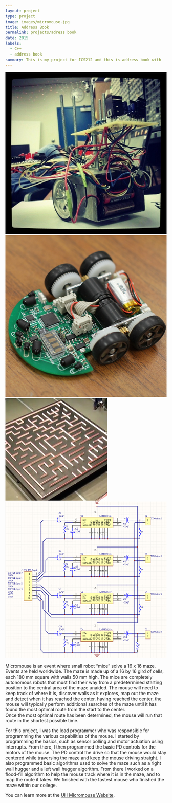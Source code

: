 ```yaml
---
layout: project
type: project
image: images/micromouse.jpg
title: Address Book
permalink: projects/adress book
date: 2015
labels:
  - C++
  - address book
summary: This is my project for ICS212 and this is address book with 
---
```


<div class="ui small rounded images">
  <img class="ui image" src="../images/micromouse-robot.png">
  <img class="ui image" src="../images/micromouse-robot-2.jpg">
  <img class="ui image" src="../images/micromouse.jpg">
  <img class="ui image" src="../images/micromouse-circuit.png">
</div>

Micromouse is an event where small robot “mice” solve a 16 x 16 maze.
Events are held worldwide.  The maze is made up of a 16 by 16 gird of cells,
each 180 mm square with walls 50 mm high.  The mice are completely autonomous
robots that must find their way from a predetermined starting position to the central
area of the maze unaided.  The mouse will need to keep track of where it is, discover
walls as it explores, map out the maze and detect when it has reached the center.
having reached the center, the mouse will typically perform additional searches of 
the maze until it has found the most optimal route from the start to the center.  
Once the most optimal route has been determined, the mouse will run that route in 
the shortest possible time.

For this project, I was the lead programmer who was responsible for programming the various capabilities of the mouse.  I started by programming the basics, such as sensor polling and motor actuation using interrupts.  From there, I then programmed the basic PD controls for the motors of the mouse.  The PD control the drive so that the mouse would stay centered while traversing the maze and keep the mouse driving straight.  I also programmed basic algorithms used to solve the maze such as a right wall hugger and a left wall hugger algorithm.  From there I worked on a flood-fill algorithm to help the mouse track where it is in the maze, and to map the route it takes.  We finished with the fastest mouse who finished the maze within our college.

You can learn more at the [UH Micromouse Website](http://www-ee.eng.hawaii.edu/~mmouse/about.html).


